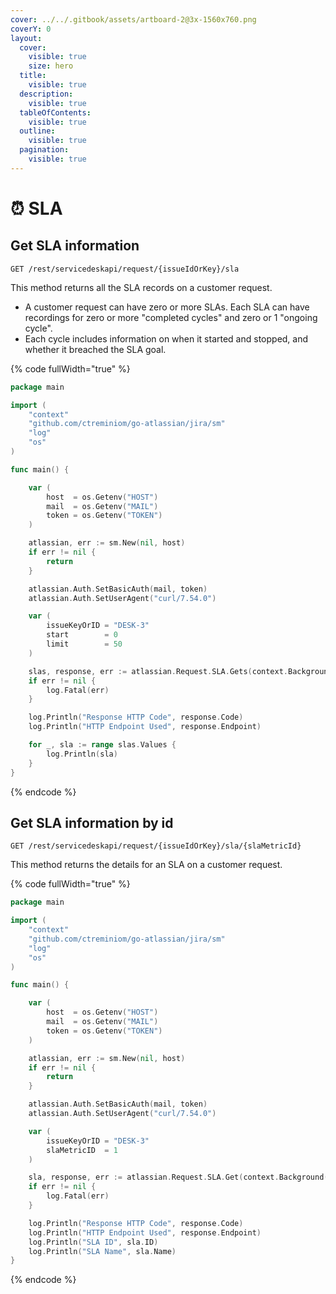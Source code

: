 ```yaml
---
cover: ../../.gitbook/assets/artboard-2@3x-1560x760.png
coverY: 0
layout:
  cover:
    visible: true
    size: hero
  title:
    visible: true
  description:
    visible: true
  tableOfContents:
    visible: true
  outline:
    visible: true
  pagination:
    visible: true
---
```


# ⏰ SLA

## Get SLA information

`GET /rest/servicedeskapi/request/{issueIdOrKey}/sla`

This method returns all the SLA records on a customer request.

* A customer request can have zero or more SLAs. Each SLA can have recordings for zero or more "completed cycles" and zero or 1 "ongoing cycle".&#x20;
* Each cycle includes information on when it started and stopped, and whether it breached the SLA goal.

{% code fullWidth="true" %}
```go
package main

import (
	"context"
	"github.com/ctreminiom/go-atlassian/jira/sm"
	"log"
	"os"
)

func main() {

	var (
		host  = os.Getenv("HOST")
		mail  = os.Getenv("MAIL")
		token = os.Getenv("TOKEN")
	)

	atlassian, err := sm.New(nil, host)
	if err != nil {
		return
	}

	atlassian.Auth.SetBasicAuth(mail, token)
	atlassian.Auth.SetUserAgent("curl/7.54.0")

	var (
		issueKeyOrID = "DESK-3"
		start        = 0
		limit        = 50
	)

	slas, response, err := atlassian.Request.SLA.Gets(context.Background(), issueKeyOrID, start, limit)
	if err != nil {
		log.Fatal(err)
	}

	log.Println("Response HTTP Code", response.Code)
	log.Println("HTTP Endpoint Used", response.Endpoint)

	for _, sla := range slas.Values {
		log.Println(sla)
	}
}
```
{% endcode %}

## Get SLA information by id

`GET /rest/servicedeskapi/request/{issueIdOrKey}/sla/{slaMetricId}`

This method returns the details for an SLA on a customer request.

{% code fullWidth="true" %}
```go
package main

import (
	"context"
	"github.com/ctreminiom/go-atlassian/jira/sm"
	"log"
	"os"
)

func main() {

	var (
		host  = os.Getenv("HOST")
		mail  = os.Getenv("MAIL")
		token = os.Getenv("TOKEN")
	)

	atlassian, err := sm.New(nil, host)
	if err != nil {
		return
	}

	atlassian.Auth.SetBasicAuth(mail, token)
	atlassian.Auth.SetUserAgent("curl/7.54.0")

	var (
		issueKeyOrID = "DESK-3"
		slaMetricID  = 1
	)

	sla, response, err := atlassian.Request.SLA.Get(context.Background(), issueKeyOrID, slaMetricID)
	if err != nil {
		log.Fatal(err)
	}

	log.Println("Response HTTP Code", response.Code)
	log.Println("HTTP Endpoint Used", response.Endpoint)
	log.Println("SLA ID", sla.ID)
	log.Println("SLA Name", sla.Name)
}
```
{% endcode %}
